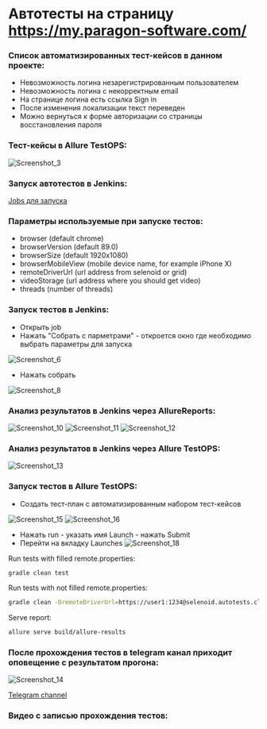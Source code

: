 
# Автотесты на страницу https://my.paragon-software.com/
### Cписок автоматизированных тест-кейсов в данном проекте:
- Невозможность логина незарегистрированным пользователем
- Невозможность логина c некорректным email
- На странице логина есть ссылка Sign in
- После изменения локализации текст переведен
- Можно вернуться к форме авторизации со страницы восстановления пароля
### Тест-кейсы в Allure TestOPS:
![Screenshot_3](https://user-images.githubusercontent.com/86876622/131252555-44ba0e15-2bfc-426f-87c1-31a071882c37.png)

### Запуск автотестов в Jenkins:
[Jobs для запуска](https://jenkins.autotests.cloud/job/start-project-lesson-12/)
### Параметры используемые при запуске тестов:
* browser (default chrome)
* browserVersion (default 89.0)
* browserSize (default 1920x1080)
* browserMobileView (mobile device name, for example iPhone X)
* remoteDriverUrl (url address from selenoid or grid)
* videoStorage (url address where you should get video)
* threads (number of threads)
### Запуск тестов в Jenkins:
- Открыть job 
- Нажать "Собрать с парметрами" - откроется окно где необходимо выбрать параметры для запуска

![Screenshot_6](https://user-images.githubusercontent.com/86876622/131253248-f38a2e8d-5858-4afd-91ff-1fcb904e3f2b.png)
- Нажать собрать

![Screenshot_8](https://user-images.githubusercontent.com/86876622/131253300-7229f3fa-c9f4-4721-a101-15a1b1d79540.png)

### Анализ результатов в Jenkins через AllureReports:
![Screenshot_10](https://user-images.githubusercontent.com/86876622/131253455-399dc8e9-2e9e-4a19-a357-e2208898f1dd.png)
![Screenshot_11](https://user-images.githubusercontent.com/86876622/131253465-840f3fe1-42ce-43d6-bd54-82225212e8f2.png)
![Screenshot_12](https://user-images.githubusercontent.com/86876622/131253495-d52ab347-d221-4355-82f4-3e1588abb4dd.png)
### Анализ результатов в Jenkins через Allure TestOPS:
![Screenshot_13](https://user-images.githubusercontent.com/86876622/131253540-0fd62509-30c7-45f6-a71b-9009ccf8d623.png)

### Запуск тестов в Allure TestOPS:
- Создать тест-план с автоматизированным набором тест-кейсов

![Screenshot_15](https://user-images.githubusercontent.com/86876622/131254008-0d299b53-c237-4c11-9c4b-0e11b734417e.png)
![Screenshot_16](https://user-images.githubusercontent.com/86876622/131254012-b016be31-b988-4e49-a2bd-e47aba18d44f.png)
- Нажать run - указать имя Launch - нажать Submit
- Перейти на вкладку Launches
![Screenshot_18](https://user-images.githubusercontent.com/86876622/131254116-bcc07462-4a7a-4c75-8991-aa5ca415272d.png)

Run tests with filled remote.properties:
```bash
gradle clean test
```

Run tests with not filled remote.properties:
```bash
gradle clean -DremoteDriverUrl=https://user1:1234@selenoid.autotests.cloud/wd/hub/ -DvideoStorage=https://selenoid.autotests.cloud/video/ -Dthreads=1 test
```

Serve report:
```bash
allure serve build/allure-results
```


### После прохождения тестов в telegram канал приходит оповещение с результатом прогона:
![Screenshot_14](https://user-images.githubusercontent.com/86876622/131253867-f2a9e365-bcfa-44ce-9985-0ee45d3d1478.png)

[Telegram channel](https://t.me/auto_tests_paragon)


### Видео с записью прохождения тестов:
